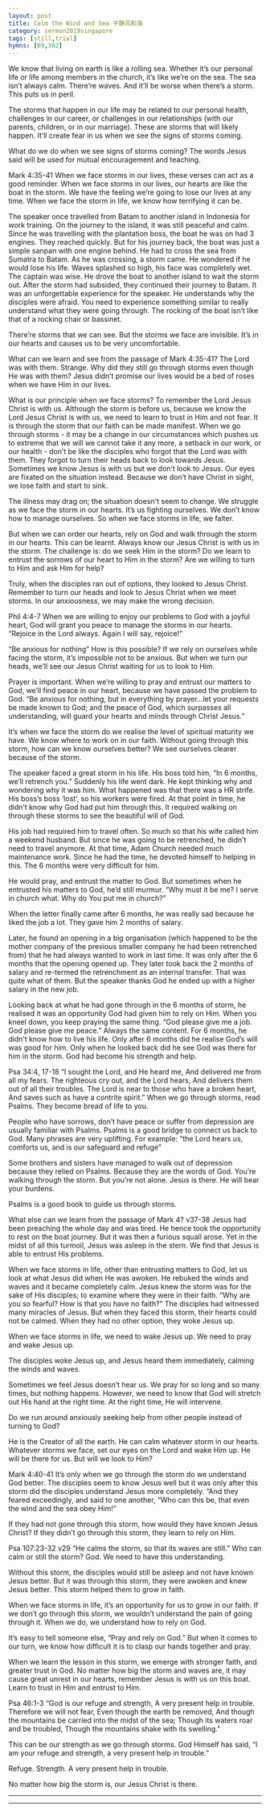 ```yaml
---
layout: post
title: Calm the Wind and Sea 平静风和海
category: sermon2019singapore
tags: [still,trial]
hymns: [69,382]
---
```


We know that living on earth is like a rolling sea. Whether it’s our personal life or life among members in the church, it’s like we’re on the sea. The sea isn’t always calm. There’re waves. And it’ll be worse when there’s a storm. This puts us in peril. 

The storms that happen in our life may be related to our personal health, challenges in our career, or challenges in our relationships (with our parents, children, or in our marriage). These are storms that will likely happen. It’ll create fear in us when we see the signs of storms coming. 

What do we do when we see signs of storms coming? The words Jesus said will be used for mutual encouragement and teaching. 

Mark 4:35-41
When we face storms in our lives, these verses can act as a good reminder. When we face storms in our lives, our hearts are like the boat in the storm. We have the feeling we’re going to lose our lives at any time. When we face the storm in life, we know how terrifying it can be. 

The speaker once travelled from Batam to another island in Indonesia for work training. On the journey to the island, it was still peaceful and calm. Since he was travelling with the plantation boss, the boat he was on had 3 engines. They reached quickly. But for his journey back, the boat was just a simple sanpan with one engine behind. He had to cross the sea from Sumatra to Batam. As he was crossing, a storm came. He wondered if he would lose his life. Waves splashed so high, his face was completely wet. The captain was wise. He drove the boat to another island to wait the storm out. After the storm had subsided, they continued their journey to Batam. It was an unforgettable experience for the speaker. He understands why the disciples were afraid. You need to experience something similar to really understand what they were going through. The rocking of the boat isn’t like that of a rocking chair or bassinet. 

There’re storms that we can see. But the storms we face are invisible. It’s in our hearts and causes us to be very uncomfortable. 

What can we learn and see from the passage of Mark 4:35-41?
The Lord was with them. Strange. Why did they still go through storms even though He was with them? Jesus didn’t promise our lives would be a bed of roses when we have Him in our lives. 

What is our principle when we face storms? To remember the Lord Jesus Christ is with us. Although the storm is before us, because we know the Lord Jesus Christ is with us, we need to learn to trust in Him and not fear. It is through the storm that our faith can be made manifest. When we go through storms - it may be a change in our circumstances which pushes us to extreme that we will we cannot take it any more, a setback in our work, or our health - don’t be like the disciples who forgot that the Lord was with them. They forgot to turn their heads back to look towards Jesus. Sometimes we know Jesus is with us but we don’t look to Jesus. Our eyes are fixated on the situation instead. Because we don’t have Christ in sight, we lose faith and start to sink. 

The illness may drag on; the situation doesn't seem to change. We struggle as we face the storm in our hearts. It’s us fighting ourselves. We don’t know how to manage ourselves. So when we face storms in life, we falter. 

But when we can order our hearts, rely on God and walk through the storm in our hearts. This can be learnt. Always know our Jesus Christ is with us in the storm. The challenge is: do we seek Him in the storm? Do we learn to entrust the sorrows of our heart to Him in the storm? Are we willing to turn to Him and ask Him for help?

Truly, when the disciples ran out of options, they looked to Jesus Christ. Remember to turn our heads and look to Jesus Christ when we meet storms. In our anxiousness, we may make the wrong decision.

Phil 4:4-7
When we are willing to enjoy our problems to God with a joyful heart, God will grant you peace to manage the storms in our hearts. 
“Rejoice in the Lord always. Again I will say, rejoice!”

“Be anxious for nothing” How is this possible? If we rely on ourselves while facing the storm, it’s impossible not to be anxious. But when we turn our heads, we’ll see our Jesus Christ waiting for us to look to Him. 

Prayer is important. When we’re willing to pray and entrust our matters to God, we’ll find peace in our heart, because we have passed the problem to God. 
“Be anxious for nothing, but in everything by prayer...let your requests be made known to God; and the peace of God, which surpasses all understanding, will guard your hearts and minds through Christ Jesus.”

It’s when we face the storm do we realise the level of spiritual maturity we have. We know where to work on in our faith. Without going through this storm, how can we know ourselves better? We see ourselves clearer because of the storm.

The speaker faced a great storm in his life. His boss told him, “In 6 months, we’ll retrench you.” Suddenly his life went dark. He kept thinking why and wondering why it was him. What happened was that there was a HR strife. His boss’s boss ‘lost’, so his workers were fired. At that point in time, he didn’t know why God had put him through this. It required walking on through these storms to see the beautiful will of God. 

His job had required him to travel often. So much so that his wife called him a weekend husband. But since he was going to be retrenched, he didn’t need to travel anymore. At that time, Adam Church needed much maintenance work. Since he had the time, he devoted himself to helping in this. The 6 months were very difficult for him. 

He would pray, and entrust the matter to God. But sometimes when he entrusted his matters to God, he’d still murmur. “Why must it be me? I serve in church what. Why do You put me in church?”

When the letter finally came after 6 months, he was really sad because he liked the job a lot. They gave him 2 months of salary. 

Later, he found an opening in a big organisation (which happened to be the mother company of the previous smaller company he had been retrenched from) that he had always wanted to work in last time. It was only after the 6 months that the opening opened up. They later took back the 2 months of salary and re-termed the retrenchment as an internal transfer. That was quite what of them. But the speaker thanks God he ended up with a higher salary in the new job.

Looking back at what he had gone through in the 6 months of storm, he realised it was an opportunity God had given him to rely on Him. When you kneel down, you keep praying the same thing. “God please give me a job. God please give me peace.” Always the same content. For 6 months, he didn’t know how to live his life. Only after 6 months did he realise God’s will was good for him. Only when he looked back did he see God was there for him in the storm. God had become his strength and help. 

Psa 34:4, 17-18
“I sought the Lord, and He heard me, And delivered me from all my fears. 
The righteous cry out, and the Lord hears, And delivers them out of all their troubles.
The Lord is near to those who have a broken heart, And saves such as have a contrite spirit.”
When we go through storms, read Psalms. They become bread of life to you. 

People who have sorrows, don’t have peace or suffer from depression are usually familiar with Psalms. Psalms is a good bridge to connect us back to God. Many phrases are very uplifting. For example: “the Lord hears us, comforts us, and is our safeguard and refuge”

Some brothers and sisters have managed to walk out of depression because they relied on Psalms. Because they are the words of God. You’re walking through the storm. But you’re not alone. Jesus is there. He will bear your burdens. 

Psalms is a good book to guide us through storms. 

What else can we learn from the passage of Mark 4?
v37-38
Jesus had been preaching the whole day and was tired. He hence took the opportunity to rest on the boat journey. But it was then a furious squall arose. Yet in the midst of all this turmoil, Jesus was asleep in the stern. We find that Jesus is able to entrust His problems. 

When we face storms in life, other than entrusting matters to God, let us look at what Jesus did when He was awoken. He rebuked the winds and waves and it became completely calm. Jesus knew the storm was for the sake of His disciples; to examine where they were in their faith. “Why are you so fearful? How is that you have no faith?” The disciples had witnessed many miracles of Jesus. But when they faced this storm, their hearts could not be calmed. When they had no other option, they woke Jesus up. 

When we face storms in life, we need to wake Jesus up. We need to pray and wake Jesus up.

The disciples woke Jesus up, and Jesus heard them immediately, calming the winds and waves. 

Sometimes we feel Jesus doesn’t hear us. We pray for so long and so many times, but nothing happens. However, we need to know that God will stretch out His hand at the right time. At the right time, He will intervene. 

Do we run around anxiously seeking help from other people instead of turning to God?

He is the Creator of all the earth. He can calm whatever storm in our hearts. Whatever storms we face, set our eyes on the Lord and wake Him up. He will be there for us. But will we look to Him?

Mark 4:40-41
It’s only when we go through the storm do we understand God better. The disciples seem to know Jesus well but it was only after this storm did the disciples understand Jesus more completely. “And they feared exceedingly, and said to one another, “Who can this be, that even the wind and the sea obey Him!”

If they had not gone through this storm, how would they have known Jesus Christ? If they didn’t go through this storm, they learn to rely on Him. 

Psa 107:23-32
v29 “He calms the storm, so that its waves are still.”
Who can calm or still the storm? God. We need to have this understanding. 

Without this storm, the disciples would still be asleep and not have known Jesus better. But it was through this storm, they were awoken and knew Jesus better. This storm helped them to grow in faith. 

When we face storms in life, it’s an opportunity for us to grow in our faith. If we don’t go through this storm, we wouldn’t understand the pain of going through it. When we do, we understand how to rely on God. 

It’s easy to tell someone else, “Pray and rely on God.” But when it comes to our turn, we know how difficult it is to clasp our hands together and pray. 

When we learn the lesson in this storm, we emerge with stronger faith, and greater trust in God. No matter how big the storm and waves are, it may cause great unrest in our hearts, remember Jesus is with us on this boat. Learn to trust in Him and entrust to Him. 

Psa 46:1-3
“God is our refuge and strength, A very present help in trouble. 
Therefore we will not fear, Even though the earth be removed, And though the mountains be carried into the midst of the sea;
Though its waters roar and be troubled, Though the mountains shake with its swelling.”

This can be our strength as we go through storms. God Himself has said, “I am your refuge and strength, a very present help in trouble.”

Refuge. Strength. A very present help in trouble. 

No matter how big the storm is, our Jesus Christ is there. 



----
****
